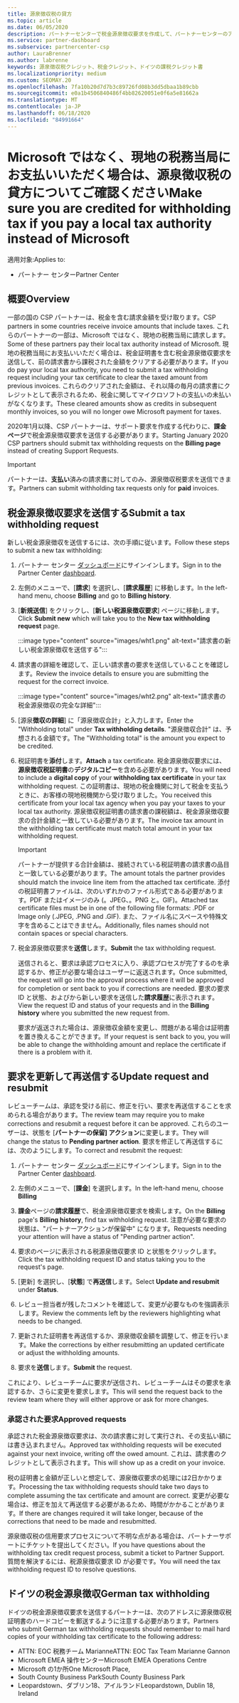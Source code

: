 ```yaml
---
title: 源泉徴収税の貸方
ms.topic: article
ms.date: 06/05/2020
description: パートナーセンターで税金源泉徴収要求を作成して、パートナーセンターのアカウントに源泉徴収税があることを確認します。
ms.service: partner-dashboard
ms.subservice: partnercenter-csp
author: LauraBrenner
ms.author: labrenne
keywords: 源泉徴収税クレジット、税金クレジット、ドイツの課税クレジット書
ms.localizationpriority: medium
ms.custom: SEOMAY.20
ms.openlocfilehash: 7fa10b20d7d7b3c89726fd08b3dd5dbaa1b89cbb
ms.sourcegitcommit: e0a1b4506840486f4bb82620051e0f6a5e81662a
ms.translationtype: MT
ms.contentlocale: ja-JP
ms.lasthandoff: 06/18/2020
ms.locfileid: "84991664"
---
```

# <a name="make-sure-you-are-credited-for-withholding-tax-if-you-pay-a-local-tax-authority-instead-of-microsoft"></a><span data-ttu-id="e62a1-104">Microsoft ではなく、現地の税務当局にお支払いいただく場合は、源泉徴収税の貸方についてご確認ください</span><span class="sxs-lookup"><span data-stu-id="e62a1-104">Make sure you are credited for withholding tax if you pay a local tax authority instead of Microsoft</span></span>

<span data-ttu-id="e62a1-105">適用対象:</span><span class="sxs-lookup"><span data-stu-id="e62a1-105">Applies to:</span></span>

- <span data-ttu-id="e62a1-106">パートナー センター</span><span class="sxs-lookup"><span data-stu-id="e62a1-106">Partner Center</span></span>

## <a name="overview"></a><span data-ttu-id="e62a1-107">概要</span><span class="sxs-lookup"><span data-stu-id="e62a1-107">Overview</span></span>

<span data-ttu-id="e62a1-108">一部の国の CSP パートナーは、税金を含む請求金額を受け取ります。</span><span class="sxs-lookup"><span data-stu-id="e62a1-108">CSP partners in some countries receive invoice amounts that include taxes.</span></span> <span data-ttu-id="e62a1-109">これらのパートナーの一部は、Microsoft ではなく、現地の税務当局に請求します。</span><span class="sxs-lookup"><span data-stu-id="e62a1-109">Some of these partners pay their local tax authority instead of Microsoft.</span></span> <span data-ttu-id="e62a1-110">現地の税務当局にお支払いいただく場合は、税金証明書を含む税金源泉徴収要求を送信して、前の請求書から課税された金額をクリアする必要があります。</span><span class="sxs-lookup"><span data-stu-id="e62a1-110">If you do pay your local tax authority, you need to submit a tax withholding request including your tax certificate to clear the taxed amount from previous invoices.</span></span> <span data-ttu-id="e62a1-111">これらのクリアされた金額は、それ以降の毎月の請求書にクレジットとして表示されるため、税金に関してマイクロソフトの支払いの未払いがなくなります。</span><span class="sxs-lookup"><span data-stu-id="e62a1-111">These cleared amounts show as credits in subsequent monthly invoices, so you will no longer owe Microsoft payment for taxes.</span></span>

<span data-ttu-id="e62a1-112">2020年1月以降、CSP パートナーは、サポート要求を作成する代わりに、**課金ページ**で税金源泉徴収要求を送信する必要があります。</span><span class="sxs-lookup"><span data-stu-id="e62a1-112">Starting January 2020 CSP partners should submit tax withholding requests on the **Billing page** instead of creating Support Requests.</span></span>

> [!IMPORTANT]
> <span data-ttu-id="e62a1-113">パートナーは、**支払い**済みの請求書に対してのみ、源泉徴収税要求を送信できます。</span><span class="sxs-lookup"><span data-stu-id="e62a1-113">Partners can submit withholding tax requests only for **paid** invoices.</span></span>

## <a name="submit-a-tax-withholding-request"></a><span data-ttu-id="e62a1-114">税金源泉徴収要求を送信する</span><span class="sxs-lookup"><span data-stu-id="e62a1-114">Submit a tax withholding request</span></span>

<span data-ttu-id="e62a1-115">新しい税金源泉徴収を送信するには、次の手順に従います。</span><span class="sxs-lookup"><span data-stu-id="e62a1-115">Follow these steps to submit a new tax withholding:</span></span>

1. <span data-ttu-id="e62a1-116">パートナー センター [ダッシュボード](https://partner.microsoft.com/dashboard/home)にサインインします。</span><span class="sxs-lookup"><span data-stu-id="e62a1-116">Sign in to the Partner Center [dashboard](https://partner.microsoft.com/dashboard/home).</span></span>

2. <span data-ttu-id="e62a1-117">左側のメニューで、[**請求**] を選択し、[**請求履歴**] に移動します。</span><span class="sxs-lookup"><span data-stu-id="e62a1-117">In the left-hand menu, choose **Billing** and go to **Billing history**.</span></span>

3. <span data-ttu-id="e62a1-118">[**新規送信**] をクリックし、[**新しい税源泉徴収要求**] ページに移動します。</span><span class="sxs-lookup"><span data-stu-id="e62a1-118">Click **Submit new** which will take you to the **New tax withholding request** page.</span></span>

   :::image type="content" source="images/wht1.png" alt-text="請求書の新しい税金源泉徴収を送信する":::

4. <span data-ttu-id="e62a1-120">請求書の詳細を確認して、正しい請求書の要求を送信していることを確認します。</span><span class="sxs-lookup"><span data-stu-id="e62a1-120">Review the invoice details to ensure you are submitting the request for the correct invoice.</span></span>

   :::image type="content" source="images/wht2.png" alt-text="請求書の税金源泉徴収の完全な詳細":::

5. <span data-ttu-id="e62a1-122">[源泉**徴収の詳細**] に「源泉徴収合計」と入力します。</span><span class="sxs-lookup"><span data-stu-id="e62a1-122">Enter the "Withholding total" under **Tax withholding details**.</span></span> <span data-ttu-id="e62a1-123">"源泉徴収合計" は、予想される金額です。</span><span class="sxs-lookup"><span data-stu-id="e62a1-123">The "Withholding total" is the amount you expect to be credited.</span></span>

6. <span data-ttu-id="e62a1-124">税証明書を**添付**します。</span><span class="sxs-lookup"><span data-stu-id="e62a1-124">**Attach** a tax certificate.</span></span> <span data-ttu-id="e62a1-125">税金源泉徴収要求には、**源泉徴収税証明書**の**デジタルコピー**を含める必要があります。</span><span class="sxs-lookup"><span data-stu-id="e62a1-125">You will need to include a **digital copy** of your **withholding tax certificate** in your tax withholding request.</span></span> <span data-ttu-id="e62a1-126">この証明書は、現地の税金機関に対して税金を支払うときに、お客様の現地税機関から受け取りました。</span><span class="sxs-lookup"><span data-stu-id="e62a1-126">You received this certificate from your local tax agency when you pay your taxes to your local tax authority.</span></span> <span data-ttu-id="e62a1-127">源泉徴収税証明書の請求書の課税額は、税金源泉徴収要求の合計金額と一致している必要があります。</span><span class="sxs-lookup"><span data-stu-id="e62a1-127">The invoice tax amount in the withholding tax certificate must match total amount in your tax withholding request.</span></span>

   > [!IMPORTANT]
   > <span data-ttu-id="e62a1-128">パートナーが提供する合計金額は、接続されている税証明書の請求書の品目と一致している必要があります。</span><span class="sxs-lookup"><span data-stu-id="e62a1-128">The amount totals the partner provides should match the invoice line item from the attached tax certificate.</span></span> <span data-ttu-id="e62a1-129">添付の税証明書ファイルは、次のいずれかのファイル形式である必要があります。PDF またはイメージのみ (。JPEG、。PNG と。GIF)。</span><span class="sxs-lookup"><span data-stu-id="e62a1-129">Attached tax certificate files must be in one of the following file formats: .PDF or Image only (.JPEG, .PNG and .GIF).</span></span> <span data-ttu-id="e62a1-130">また、ファイル名にスペースや特殊文字を含めることはできません。</span><span class="sxs-lookup"><span data-stu-id="e62a1-130">Additionally, files names should not contain spaces or special characters.</span></span>

7. <span data-ttu-id="e62a1-131">税金源泉徴収要求を**送信**します。</span><span class="sxs-lookup"><span data-stu-id="e62a1-131">**Submit** the tax withholding request.</span></span>

   <span data-ttu-id="e62a1-132">送信されると、要求は承認プロセスに入り、承認プロセスが完了するのを承認するか、修正が必要な場合はユーザーに返送されます。</span><span class="sxs-lookup"><span data-stu-id="e62a1-132">Once submitted, the request will go into the approval process where it will be approved for completion or sent back to you if corrections are needed.</span></span> <span data-ttu-id="e62a1-133">要求の要求 ID と状態、およびから新しい要求を送信した**請求履歴**に表示されます。</span><span class="sxs-lookup"><span data-stu-id="e62a1-133">View the request ID and status of your requests and  in the **Billing history** where you submitted the new request from.</span></span>

   <span data-ttu-id="e62a1-134">要求が返送された場合は、源泉徴収金額を変更し、問題がある場合は証明書を置き換えることができます。</span><span class="sxs-lookup"><span data-stu-id="e62a1-134">If your request is sent back to you, you will be able to change the withholding amount and replace the certificate if there is a problem with it.</span></span>

## <a name="update-request-and-resubmit"></a><span data-ttu-id="e62a1-135">要求を更新して再送信する</span><span class="sxs-lookup"><span data-stu-id="e62a1-135">Update request and resubmit</span></span>

<span data-ttu-id="e62a1-136">レビューチームは、承認を受ける前に、修正を行い、要求を再送信することを求められる場合があります。</span><span class="sxs-lookup"><span data-stu-id="e62a1-136">The review team may require you to make corrections and resubmit a request before it can be approved.</span></span> <span data-ttu-id="e62a1-137">これらのユーザーは、状態を [**パートナーの保留] アクション**に変更します。</span><span class="sxs-lookup"><span data-stu-id="e62a1-137">They will change the status to **Pending partner action**.</span></span> <span data-ttu-id="e62a1-138">要求を修正して再送信するには、次のようにします。</span><span class="sxs-lookup"><span data-stu-id="e62a1-138">To correct and resubmit the request:</span></span>

1. <span data-ttu-id="e62a1-139">パートナー センター [ダッシュボード](https://partner.microsoft.com/dashboard/home)にサインインします。</span><span class="sxs-lookup"><span data-stu-id="e62a1-139">Sign in to the Partner Center [dashboard](https://partner.microsoft.com/dashboard/home).</span></span>

2. <span data-ttu-id="e62a1-140">左側のメニューで、[**課金**] を選択します。</span><span class="sxs-lookup"><span data-stu-id="e62a1-140">In the left-hand menu, choose **Billing**</span></span>

3. <span data-ttu-id="e62a1-141">**課金**ページの**請求履歴**で、税金源泉徴収要求を検索します。</span><span class="sxs-lookup"><span data-stu-id="e62a1-141">On the **Billing** page's **Billing history**, find tax withholding request.</span></span> <span data-ttu-id="e62a1-142">注意が必要な要求の状態は、"パートナーアクションが保留中" になります。</span><span class="sxs-lookup"><span data-stu-id="e62a1-142">Requests needing your attention will have a status of "Pending partner action".</span></span>

4. <span data-ttu-id="e62a1-143">要求のページに表示される税源泉徴収要求 ID と状態をクリックします。</span><span class="sxs-lookup"><span data-stu-id="e62a1-143">Click the tax withholding request ID and status taking you to the request's page.</span></span>

5. <span data-ttu-id="e62a1-144">[更新] を選択し、[**状態**] で**再送信**します。</span><span class="sxs-lookup"><span data-stu-id="e62a1-144">Select **Update and resubmit** under **Status**.</span></span>

6. <span data-ttu-id="e62a1-145">レビュー担当者が残したコメントを確認して、変更が必要なものを強調表示します。</span><span class="sxs-lookup"><span data-stu-id="e62a1-145">Review the comments left by the reviewers highlighting what needs to be changed.</span></span>

7. <span data-ttu-id="e62a1-146">更新された証明書を再送信するか、源泉徴収金額を調整して、修正を行います。</span><span class="sxs-lookup"><span data-stu-id="e62a1-146">Make the corrections by either resubmitting an updated certificate or adjust the withholding amounts.</span></span>

8. <span data-ttu-id="e62a1-147">要求を**送信**します。</span><span class="sxs-lookup"><span data-stu-id="e62a1-147">**Submit** the request.</span></span>

<span data-ttu-id="e62a1-148">これにより、レビューチームに要求が送信され、レビューチームはその要求を承認するか、さらに変更を要求します。</span><span class="sxs-lookup"><span data-stu-id="e62a1-148">This will send the request back to the review team where they will either approve or ask for more changes.</span></span>

### <a name="approved-requests"></a><span data-ttu-id="e62a1-149">承認された要求</span><span class="sxs-lookup"><span data-stu-id="e62a1-149">Approved requests</span></span>

<span data-ttu-id="e62a1-150">承認された税金源泉徴収要求は、次の請求書に対して実行され、その支払い額には書き込まれません。</span><span class="sxs-lookup"><span data-stu-id="e62a1-150">Approved tax withholding requests will be executed against your next invoice, writing off the owed amount.</span></span> <span data-ttu-id="e62a1-151">これは、請求書のクレジットとして表示されます。</span><span class="sxs-lookup"><span data-stu-id="e62a1-151">This will show up as a credit on your invoice.</span></span>

<span data-ttu-id="e62a1-152">税の証明書と金額が正しいと想定して、源泉徴収要求の処理には2日かかります。</span><span class="sxs-lookup"><span data-stu-id="e62a1-152">Processing the tax withholding requests should take two days to complete assuming the tax certificate and amount are correct.</span></span> <span data-ttu-id="e62a1-153">変更が必要な場合は、修正を加えて再送信する必要があるため、時間がかかることがあります。</span><span class="sxs-lookup"><span data-stu-id="e62a1-153">If there are changes required it will take longer, because of the corrections that need to be made and resubmitted.</span></span>

<span data-ttu-id="e62a1-154">源泉徴収税の信用要求プロセスについて不明な点がある場合は、パートナーサポートにチケットを提出してください。</span><span class="sxs-lookup"><span data-stu-id="e62a1-154">If you have questions about the withholding tax credit request process, submit a ticket to Partner Support.</span></span> <span data-ttu-id="e62a1-155">質問を解決するには、税源泉徴収要求 ID が必要です。</span><span class="sxs-lookup"><span data-stu-id="e62a1-155">You will need the tax withholding request ID to resolve questions.</span></span>

## <a name="german-tax-withholding"></a><span data-ttu-id="e62a1-156">ドイツの税金源泉徴収</span><span class="sxs-lookup"><span data-stu-id="e62a1-156">German tax withholding</span></span>

<span data-ttu-id="e62a1-157">ドイツの税金源泉徴収要求を送信するパートナーは、次のアドレスに源泉徴収税証明書のハードコピーを郵送するように注意する必要があります。</span><span class="sxs-lookup"><span data-stu-id="e62a1-157">Partners who submit German tax withholding requests should remember to mail hard copies of your withholding tax certificate to the following address:</span></span>

- <span data-ttu-id="e62a1-158">ATTN: EOC 税務チーム Marianne</span><span class="sxs-lookup"><span data-stu-id="e62a1-158">ATTN: EOC Tax Team Marianne Gannon</span></span>
- <span data-ttu-id="e62a1-159">Microsoft EMEA 操作センター</span><span class="sxs-lookup"><span data-stu-id="e62a1-159">Microsoft EMEA Operations Centre</span></span>
- <span data-ttu-id="e62a1-160">Microsoft の1か所</span><span class="sxs-lookup"><span data-stu-id="e62a1-160">One Microsoft Place,</span></span>
- <span data-ttu-id="e62a1-161">South County Business Park</span><span class="sxs-lookup"><span data-stu-id="e62a1-161">South County Business Park</span></span>
- <span data-ttu-id="e62a1-162">Leopardstown、ダブリン18、アイルランド</span><span class="sxs-lookup"><span data-stu-id="e62a1-162">Leopardstown, Dublin 18, Ireland</span></span>
